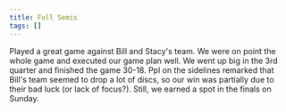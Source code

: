 ```yaml
---
title: Full Semis
tags: []
---
```


Played a great game against Bill and Stacy's team. We were on point the whole game and executed our game plan well. We went up big in the 3rd quarter and finished the game 30-18. Ppl on the sidelines remarked that Bill's team seemed to drop a lot of discs, so our win was partially due to their bad luck (or lack of focus?). Still, we earned a spot in the finals on Sunday.
